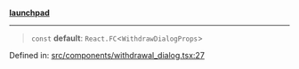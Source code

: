 [**launchpad**](index.md)

***

> `const` **default**: `React.FC`\<`WithdrawDialogProps`\>

Defined in: [src/components/withdrawal\_dialog.tsx:27](https://github.com/victorbratov/launchpad/blob/d1815ef1a573b42ac1f231f3f3d6617bddce6dbe/src/components/withdrawal_dialog.tsx#L27)
